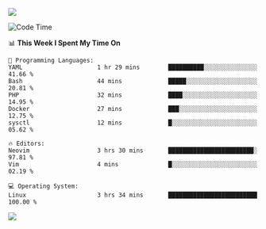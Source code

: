 <!-- [![Top Langs](https://github-readme-stats.vercel.app/api/top-langs/?username=gagahsyuja&theme=dracula&hide_border=true&border_radius=7)](https://github.com/anuraghazra/github-readme-stats) -->

![](https://komarev.com/ghpvc/?username=gagahsyuja&color=orange)

<!--START_SECTION:waka-->
![Code Time](http://img.shields.io/badge/Code%20Time-1%2C612%20hrs%201%20min-blue)

📊 **This Week I Spent My Time On** 

```text
💬 Programming Languages: 
YAML                     1 hr 29 mins        ██████████░░░░░░░░░░░░░░░   41.66 % 
Bash                     44 mins             █████░░░░░░░░░░░░░░░░░░░░   20.81 % 
PHP                      32 mins             ████░░░░░░░░░░░░░░░░░░░░░   14.95 % 
Docker                   27 mins             ███░░░░░░░░░░░░░░░░░░░░░░   12.75 % 
sysctl                   12 mins             █░░░░░░░░░░░░░░░░░░░░░░░░   05.62 % 

🔥 Editors: 
Neovim                   3 hrs 30 mins       ████████████████████████░   97.81 % 
Vim                      4 mins              █░░░░░░░░░░░░░░░░░░░░░░░░   02.19 % 

💻 Operating System: 
Linux                    3 hrs 34 mins       █████████████████████████   100.00 % 
```


<!--END_SECTION:waka-->

![](https://hit.yhype.me/github/profile?account_id=96577465)
